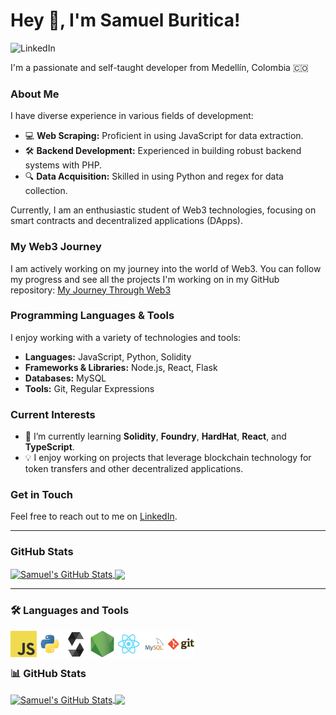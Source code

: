 # Hey 👋, I'm Samuel Buritica!

<a href="https://www.linkedin.com/in/samuelburitica/"><img align="left" alt="LinkedIn" src="https://raw.githubusercontent.com/rahul-jha98/rahul-jha98/561d474902b59c7429ec22bb73e225696c27b202/assets/linkedin.svg" height="18px"/></a>

<br/>

I'm a passionate and self-taught developer from Medellín, Colombia 🇨🇴

### About Me

I have diverse experience in various fields of development:
- 💻 **Web Scraping:** Proficient in using JavaScript for data extraction.
- 🛠️ **Backend Development:** Experienced in building robust backend systems with PHP.
- 🔍 **Data Acquisition:** Skilled in using Python and regex for data collection.

Currently, I am an enthusiastic student of Web3 technologies, focusing on smart contracts and decentralized applications (DApps).

### My Web3 Journey

I am actively working on my journey into the world of Web3. You can follow my progress and see all the projects I'm working on in my GitHub repository: [My Journey Through Web3](https://github.com/samuelgit95/my_journey_through_web3)

### Programming Languages & Tools

I enjoy working with a variety of technologies and tools:
- **Languages:** JavaScript, Python, Solidity
- **Frameworks & Libraries:** Node.js, React, Flask
- **Databases:** MySQL
- **Tools:** Git, Regular Expressions

### Current Interests

- 🔭 I’m currently learning **Solidity**, **Foundry**, **HardHat**, **React**, and **TypeScript**.
- 💡 I enjoy working on projects that leverage blockchain technology for token transfers and other decentralized applications.

### Get in Touch

Feel free to reach out to me on [LinkedIn](https://www.linkedin.com/in/samuelburitica/).

---

### GitHub Stats

<a href="https://github.com/samuelgit95">
  <img align="center" src="https://github-readme-stats.vercel.app/api?username=samuelgit95&show_icons=true&include_all_commits=true&theme=buefy&hide_border=true" alt="Samuel's GitHub Stats" />
</a>
<a href="https://github.com/samuelgit95">
  <img align="center" src="https://github-readme-stats.vercel.app/api/top-langs/?username=samuelgit95&layout=compact&theme=buefy&hide_border=true" />
</a>

---

### 🛠️ Languages and Tools

<a href="https://developer.mozilla.org/en-US/docs/Web/JavaScript" target="_blank"> <img align="left" alt="JavaScript" height="42px" src="https://raw.githubusercontent.com/github/explore/80688e429a7d4ef2fca1e82350fe8e3517d3494d/topics/javascript/javascript.png"> </a>
<a href="https://www.python.org" target="_blank"> <img align="left" alt="Python" height="42px" src="https://raw.githubusercontent.com/github/explore/80688e429a7d4ef2fca1e82350fe8e3517d3494d/topics/python/python.png"> </a>
<a href="https://soliditylang.org/" target="_blank"> <img align="left" alt="Solidity" height="42px" src="https://raw.githubusercontent.com/github/explore/5c08a0e6d77c6b3794f1f0a9d67f4c18cfd33b46/topics/solidity/solidity.png"> </a>
<a href="https://nodejs.org/" target="_blank"> <img align="left" alt="Node.js" height="42px" src="https://raw.githubusercontent.com/github/explore/25250979b1e78c8e49e6e4e4b79d0d836e5d5403/topics/nodejs/nodejs.png"> </a>
<a href="https://reactjs.org/" target="_blank"> <img align="left" alt="React" height="42px" src="https://raw.githubusercontent.com/github/explore/6c6508f8c0344e388e2819ed646c2348d552e6a9/topics/react/react.png"> </a>
<a href="https://www.mysql.com/" target="_blank"> <img align="left" alt="MySQL" height="42px" src="https://raw.githubusercontent.com/github/explore/379dffef9441b6ab655a6c0d594ab44f5621d17b/topics/mysql/mysql.png"> </a>
<a href="https://git-scm.com/" target="_blank"> <img align="left" alt="Git" height="42px" src="https://raw.githubusercontent.com/github/explore/5dc0e3e7e665be6b5bc8f4c0bfae27cfcfbb4447/topics/git/git.png"> </a>

<br/>
<br/>

### 📊 GitHub Stats

<a href="https://github.com/samuelgit95">
  <img align="center" src="https://github-readme-stats.vercel.app/api?username=samuelgit95&show_icons=true&include_all_commits=true&theme=buefy&hide_border=true" alt="Samuel's GitHub Stats" />
</a>
<a href="https://github.com/samuelgit95">
  <img align="center" src="https://github-readme-stats.vercel.app/api/top-langs/?username=samuelgit95&layout=compact&theme=buefy&hide_border=true" />
</a>

